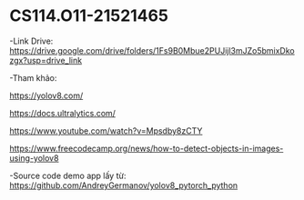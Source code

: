 # CS114.O11-21521465
-Link Drive: https://drive.google.com/drive/folders/1Fs9B0Mbue2PUJijl3mJZo5bmixDkozgx?usp=drive_link

-Tham khảo:

https://yolov8.com/

https://docs.ultralytics.com/

https://www.youtube.com/watch?v=Mpsdby8zCTY

https://www.freecodecamp.org/news/how-to-detect-objects-in-images-using-yolov8

-Source code demo app lấy từ: https://github.com/AndreyGermanov/yolov8_pytorch_python

